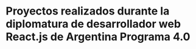 # Proyectos realizados durante la diplomatura de desarrollador web React.js de Argentina Programa 4.0

